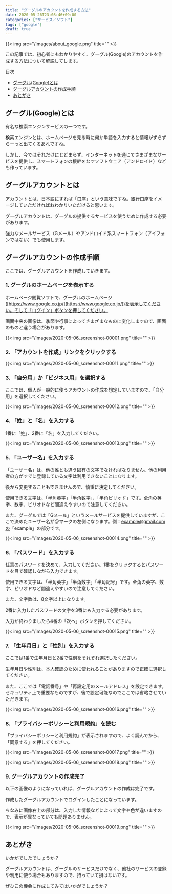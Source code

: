 ```yaml
---
title: "グーグルのアカウントを作成する方法"
date: 2020-05-26T23:08:46+09:00
categories: ["サービス／ソフト"]
tags: ["google"]
draft: true
---
```


{{< img src="/images/about_google.png" title="" >}}

この記事では、初心者にもわかりやすく、グーグル(Google)のアカウントを作成する方法について解説してします。

<!--more-->

目次
 - [グーグル(Google)とは](#グーグル(Google)とは)
 - [グーグルアカウントの作成手順](#グーグルアカウントの作成手順)
 - [あとがき](#あとがき)


## グーグル(Google)とは
有名な検索エンジンサービスの一つです。

検索エンジンとは、ホームページを見る時に何か単語を入力すると情報がずらずらーっと出てくるあれですね。

しかし、今ではそれだけにとどまらず、インターネットを通じてさまざまなサービスを提供し、スマートフォンの根幹をなすソフトウェア（アンドロイド）なども作っています。

## グーグルアカウントとは
アカウントとは、日本語にすれば「口座」という意味ですね。銀行口座をイメージしていただければおわかりいただけると思います。

グーグルアカウントは、グーグルの提供するサービスを使うために作成する必要があります。

強力なメールサービス（Gメール）やアンドロイド系スマートフォン（アイフォンではない）でも使用します。

## グーグルアカウントの作成手順

ここでは、グーグルアカウントを作成していきます。

### 1. グーグルのホームページを表示する

ホームページ閲覧ソフトで、グーグルのホームページ([https://www.google.co.jp/](https://www.google.co.jp/))を表示してください。そして「ログイン」ボタンを押してください。

画面中央の画像は、季節や行事によってさまざまなものに変化しますので、画面のものと違う場合があります。

{{< img src="/images/2020-05-06_screenshot-00001.png" title="" >}}

### 2. 「アカウントを作成」リンクをクリックする

{{< img src="/images/2020-05-06_screenshot-00011.png" title="" >}}

### 3. 「自分用」か「ビジネス用」を選択する

ここでは、個人が一般的に使うアカウントの作成を想定していますので、「自分用」を選択してください。

{{< img src="/images/2020-05-06_screenshot-00012.png" title="" >}}

### 4. 「姓」と「名」を入力する

1番に「姓」、2番に「名」を入力してください。

{{< img src="/images/2020-05-06_screenshot-00013.png" title="" >}}

### 5. 「ユーザー名」を入力する

「ユーザー名」は、他の誰とも違う固有の文字でなければなりません。他の利用者の方がすでに登録している文字は利用できないことになります。

後から変更することもできませんので、慎重に決定してください。

使用できる文字は、「半角英字」「半角数字」、「半角ピリオド」です。全角の英字、数字、ピリオドなど間違えやすいので注意してください。

また、グーグルでは「Gメール」というメールサービスを提供していますが、ここで決めたユーザー名が＠マークの左側になります。例：example@gmail.comの「example」の部分です。

{{< img src="/images/2020-05-06_screenshot-00014.png" title="" >}}

### 6. 「パスワード」を入力する

任意のパスワードを決めて、入力してください。1番をクリックするとパスワードを目で確認しながら入力できます。

使用できる文字は、「半角英字」「半角数字」「半角記号」です。全角の英字、数字、ピリオドなど間違えやすいので注意してください。

また、文字数は、8文字以上になります。

2番に入力したパスワードの文字を3番にも入力する必要があります。

入力が終わりましたら4番の「次へ」ボタンを押してください。

{{< img src="/images/2020-05-06_screenshot-00015.png" title="" >}}

### 7. 「生年月日」と「性別」を入力する

ここでは1番で生年月日と2番で性別をそれぞれ選択したください。

生年月日や性別は、本人確認のために使われることがありますので正確に選択してください。

また、ここでは「電話番号」や「再設定用のメールアドレス」を設定できます。セキュリティ上で重要なものですが、後で設定可能なのでここでは省略させていただきます。

{{< img src="/images/2020-05-06_screenshot-00016.png" title="" >}}

### 8. 「プライバシーポリシーと利用規約」を読む

「プライバシーポリシーと利用規約」が表示されますので、よく読んでから、「同意する」を押してください。

{{< img src="/images/2020-05-06_screenshot-00017.png" title="" >}}

{{< img src="/images/2020-05-06_screenshot-00018.png" title="" >}}

### 9. グーグルアカウントの作成完了

以下の画像のようになっていれば、グーグルアカウントの作成は完了です。

作成したグーグルアカウントでログインしたことになっています。

ちなみに画像右上の部分は、入力した情報などによって文字や色が違いますので、表示が異なっていても問題ありません。

{{< img src="/images/2020-05-06_screenshot-00019.png" title="" >}}

## あとがき

いかがでしたでしょうか？

グーグルアカウントは、グーグルのサービスだけでなく、他社のサービスの登録や利用に使う場合もありますので、持っていて損はないです。

ぜひこの機会に作成してみてはいかがでしょうか？

